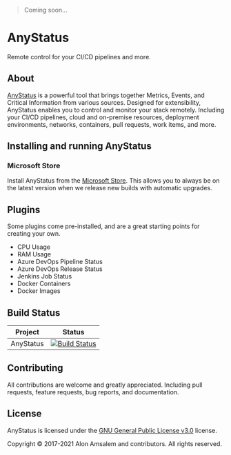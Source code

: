 > Coming soon...

# AnyStatus

Remote control for your CI/CD pipelines and more.

## About

[AnyStatus](https://www.anystat.us) is a powerful tool that brings together Metrics, Events, and Critical Information from various sources. Designed for extensibility, AnyStatus enables you to control and monitor your stack remotely. Including your CI/CD pipelines, cloud and on-premise resources, deployment environments, networks, containers, pull requests, work items, and more.

## Installing and running AnyStatus

### Microsoft Store

Install AnyStatus from the [Microsoft Store](https://www.microsoft.com/en-us/p/anystatus/9p044vpk62sb). This allows you to always be on the latest version when we release new builds with automatic upgrades.

## Plugins

Some plugins come pre-installed, and are a great starting points for creating your own.

- CPU Usage
- RAM Usage
- Azure DevOps Pipeline Status
- Azure DevOps Release Status
- Jenkins Job Status
- Docker Containers
- Docker Images

## Build Status

|Project|Status|
|-------|------|
|AnyStatus|[![Build Status](https://dev.azure.com/anystatus/AnyStatus/_apis/build/status/AnyStatus?branchName=master)](https://dev.azure.com/anystatus/AnyStatus/_build/latest?definitionId=1&branchName=master)|

## Contributing

All contributions are welcome and greatly appreciated. Including pull requests, feature requests, bug reports, and documentation.

## License

AnyStatus is licensed under the [GNU General Public License v3.0](LICENSE) license.

Copyright © 2017-2021 Alon Amsalem and contributors. All rights reserved.
